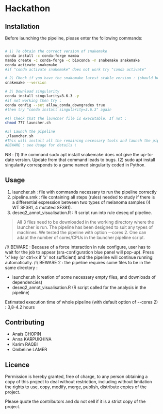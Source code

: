 # Hackathon

## Installation
Before launching the pipeline, please enter the following commands:
```bash

# 1) To obtain the correct version of snakemake
conda install -c conda-forge mamba
mamba create -c conda-forge -c bioconda -n snakemake snakemake
conda activate snakemake
#if "conda activate snakemake" does not work try "conda activate"

# 2) Check if you have the snakemake latest stable version : (should be 5.27.4 or 5.29.0)
snakemake --version

# 3) Download singularity
conda install singularity=3.6.3 -y
#if not working then try :
conda config --set allow_conda_downgrades true
#then try "conda install singularity=3.6.3" again

#4) Check that the launcher file is executable. If not :
chmod 777 launcher.sh

#5) Launch the pipeline
./launcher.sh
#This will install all the remaining necessary tools and launch the pipeline
#BEWARE : see Usage for details !
```
NB : (1) the command sudo apt install snakemake does not give the up-to-date version. Update from that command leads to bugs. (2) sudo apt install singularity corresponds to a game named singularity coded in Python.


## Usage
1. launcher.sh : file with commands necessary to run the pipeline correctly
2. pipeline.smk : file containing all steps (rules) needed to study if there is a differential expression between two types of melanoma samples (4 WT SF3B1, 4 mutated SF3B1).
3. deseq2_annot_visualisation.R : R script run into rule deseq of pipeline.

> All 3 files need to be downloaded in the working directory where the launcher is run.
> The pipeline has been designed to suit any types of machines. We tested the pipeline with option --cores 2. One can adapt the number of cores/CPUs in the launcher pipeline script. 

/!\ BEWARE : Because of a force interaction in rule configure, user has to wait for the job to appear (sra-configuration blue panel will pop-up). Press 'x' key (or ctrl+x if 'x' not sufficient) and the pipeline will continue running automatically.
/!\ BEWARE 2 : the pipeline requires some files to be in the same directory :
- launcher.sh (creation of some necessary empty files, and downloads of dependencies)
- deseq2_annot_visualisation.R (R script called for the analysis in the pipeline)

Estimated execution time of whole pipeline (with default option of --cores 2) : 3,8-4.2 hours

## Contributing
* Anaïs CHOPIN
* Anna KARPUKHINA
* Karim RAQBI
* Ombeline LAMER

## Licence
Permission is hereby granted, free of charge, to any person obtaining a copy of this project to deal without restriction, including without limitation the rights to use, copy, modify, merge, publish, distribute copies of the project.

Please quote the contributors and do not sell if it is a strict copy of the project.

